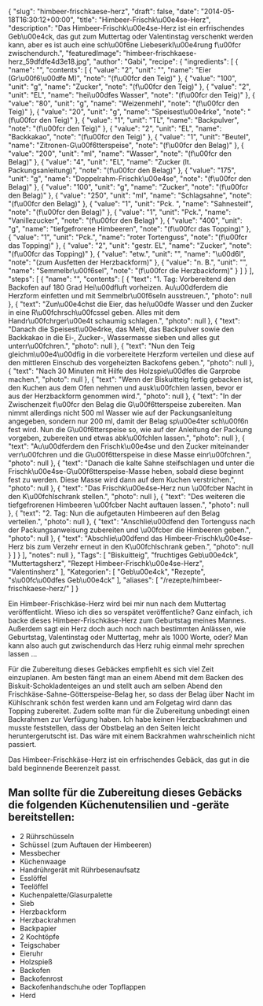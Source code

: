 {
    "slug": "himbeer-frischkaese-herz",
    "draft": false,
    "date": "2014-05-18T16:30:12+00:00",
    "title": "Himbeer-Frischk\u00e4se-Herz",
    "description": "Das Himbeer-Frischk\u00e4se-Herz ist ein erfrischendes Geb\u00e4ck, das gut zum Muttertag oder Valentinstag verschenkt werden kann, aber es ist auch eine sch\u00f6ne Liebeserkl\u00e4rung f\u00fcr zwischendurch.",
    "featuredImage": "himbeer-frischkaese-herz_59dfdfe4d3e18.jpg",
    "author": "Gabi",
    "recipe": {
        "ingredients": [
            {
                "name": "",
                "contents": [
                    {
                        "value": "2",
                        "unit": "",
                        "name": "Eier (Gr\u00f6\u00dfe M)",
                        "note": "(f\u00fcr den Teig)"
                    },
                    {
                        "value": "100",
                        "unit": "g",
                        "name": "Zucker",
                        "note": "(f\u00fcr den Teig)"
                    },
                    {
                        "value": "2",
                        "unit": "EL",
                        "name": "hei\u00dfes Wasser",
                        "note": "(f\u00fcr den Teig)"
                    },
                    {
                        "value": "80",
                        "unit": "g",
                        "name": "Weizenmehl",
                        "note": "(f\u00fcr den Teig)"
                    },
                    {
                        "value": "20",
                        "unit": "g",
                        "name": "Speisest\u00e4rke",
                        "note": "(f\u00fcr den Teig)"
                    },
                    {
                        "value": "1",
                        "unit": "TL",
                        "name": "Backpulver",
                        "note": "(f\u00fcr den Teig)"
                    },
                    {
                        "value": "2",
                        "unit": "EL",
                        "name": "Backkakao",
                        "note": "(f\u00fcr den Teig)"
                    },
                    {
                        "value": "1",
                        "unit": "Beutel",
                        "name": "Zitronen-G\u00f6tterspeise",
                        "note": "(f\u00fcr den Belag)"
                    },
                    {
                        "value": "200",
                        "unit": "ml",
                        "name": "Wasser",
                        "note": "(f\u00fcr den Belag)"
                    },
                    {
                        "value": "4",
                        "unit": "EL",
                        "name": "Zucker (lt. Packungsanleitung)",
                        "note": "(f\u00fcr den Belag)"
                    },
                    {
                        "value": "175",
                        "unit": "g",
                        "name": "Doppelrahm-Frischk\u00e4se",
                        "note": "(f\u00fcr den Belag)"
                    },
                    {
                        "value": "100",
                        "unit": "g",
                        "name": "Zucker",
                        "note": "(f\u00fcr den Belag)"
                    },
                    {
                        "value": "250",
                        "unit": "ml",
                        "name": "Schlagsahne",
                        "note": "(f\u00fcr den Belag)"
                    },
                    {
                        "value": "1",
                        "unit": "Pck. ",
                        "name": "Sahnesteif",
                        "note": "(f\u00fcr den Belag)"
                    },
                    {
                        "value": "1",
                        "unit": "Pck.",
                        "name": "Vanillezucker",
                        "note": "(f\u00fcr den Belag)"
                    },
                    {
                        "value": "400",
                        "unit": "g",
                        "name": "tiefgefrorene Himbeeren",
                        "note": "(f\u00fcr das Topping)"
                    },
                    {
                        "value": "1",
                        "unit": "Pck.",
                        "name": "roter Tortenguss",
                        "note": "(f\u00fcr das Topping)"
                    },
                    {
                        "value": "2",
                        "unit": "gestr. EL",
                        "name": "Zucker",
                        "note": "(f\u00fcr das Topping)"
                    },
                    {
                        "value": "etw.",
                        "unit": "",
                        "name": "\u00d6l",
                        "note": "(zum Ausfetten der  Herzbackform)"
                    },
                    {
                        "value": "n. B.",
                        "unit": "",
                        "name": "Semmelbr\u00f6sel",
                        "note": "(f\u00fcr die Herzbackform)"
                    }
                ]
            }
        ],
        "steps": [
            {
                "name": "",
                "contents": [
                    {
                        "text": "1. Tag: Vorbereitend den Backofen auf 180 Grad Hei\u00dfluft vorheizen. Au\u00dferdem die Herzform einfetten und mit Semmelbr\u00f6seln ausstreuen.",
                        "photo": null
                    },
                    {
                        "text": "Zun\u00e4chst die Eier, das hei\u00dfe Wasser  und den Zucker in eine R\u00fchrsch\u00fcssel geben. Alles mit dem Handr\u00fchrger\u00e4t schaumig schlagen.",
                        "photo": null
                    },
                    {
                        "text": "Danach die Speisest\u00e4rke, das Mehl, das Backpulver sowie den Backkakao in die Ei-, Zucker-, Wassermasse sieben und alles gut unterr\u00fchren.",
                        "photo": null
                    },
                    {
                        "text": "Nun den Teig gleichm\u00e4\u00dfig in die vorbereitete Herzform verteilen und diese auf den mittleren Einschub des vorgeheizten Backofens geben.",
                        "photo": null
                    },
                    {
                        "text": "Nach 30 Minuten mit Hilfe des Holzspie\u00dfes die Garprobe machen.",
                        "photo": null
                    },
                    {
                        "text": "Wenn der Biskuitteig fertig gebacken ist, den Kuchen aus dem Ofen nehmen und ausk\u00fchlen lassen, bevor er aus der Herzbackform genommen wird.",
                        "photo": null
                    },
                    {
                        "text": "In der Zwischenzeit f\u00fcr den Belag die G\u00f6tterspeise zubereiten.  Man nimmt allerdings nicht 500 ml Wasser wie auf der Packungsanleitung angegeben, sondern nur 200 ml, damit der Belag sp\u00e4ter sch\u00f6n fest wird. Nun die G\u00f6tterspeise so, wie auf der Anleitung der Packung vorgeben, zubereiten und etwas abk\u00fchlen lassen.",
                        "photo": null
                    },
                    {
                        "text": "Au\u00dferdem den Frischk\u00e4se und den Zucker miteinander verr\u00fchren und die G\u00f6tterspeise in diese Masse einr\u00fchren.",
                        "photo": null
                    },
                    {
                        "text": "Danach die kalte Sahne steifschlagen und unter die Frischk\u00e4se-G\u00f6tterspeise-Masse heben, sobald diese beginnt fest zu werden. Diese Masse wird dann auf dem Kuchen verstrichen.",
                        "photo": null
                    },
                    {
                        "text": "Das Frischk\u00e4se-Herz nun \u00fcber Nacht in den K\u00fchlschrank stellen.",
                        "photo": null
                    },
                    {
                        "text": "Des weiteren die tiefgefrorenen Himbeeren \u00fcber Nacht auftauen lassen.",
                        "photo": null
                    },
                    {
                        "text": "2. Tag: Nun die aufgetauten Himbeeren auf den Belag verteilen.",
                        "photo": null
                    },
                    {
                        "text": "Anschlie\u00dfend den Tortenguss  nach der Packungsanweisung zubereiten und  \u00fcber die Himbeeren geben.",
                        "photo": null
                    },
                    {
                        "text": "Abschlie\u00dfend das Himbeer-Frischk\u00e4se-Herz bis zum Verzehr erneut in den K\u00fchlschrank geben.",
                        "photo": null
                    }
                ]
            }
        ],
        "notes": null
    },
    "Tags": [
        "Biskuitteig",
        "fruchtiges Geb\u00e4ck",
        "Muttertagsherz",
        "Rezept Himbeer-Frischk\u00e4se-Herz",
        "Valentinsherz"
    ],
    "Kategorien": [
        "Geb\u00e4ck",
        "Rezepte",
        "s\u00fc\u00dfes Geb\u00e4ck"
    ],
    "aliases": [
        "\/rezepte\/himbeer-frischkaese-herz\/"
    ]
}

Ein Himbeer-Frischkäse-Herz wird bei mir nun nach dem Muttertag veröffentlicht. Wieso ich dies so verspätet veröffentliche? Ganz einfach, ich backe dieses Himbeer-Frischkäse-Herz zum Geburtstag meines Mannes. Außerdem sagt ein Herz doch auch noch nach bestimmten Anlässen, wie Geburtstag, Valentinstag oder Muttertag, mehr als 1000 Worte, oder? Man kann also auch gut zwischendurch das Herz ruhig einmal mehr sprechen lassen &#8230;

Für die Zubereitung dieses Gebäckes empfiehlt es sich viel Zeit einzuplanen. Am besten fängt man an einem Abend mit dem Backen des Biskuit-Schokladenteiges an und stellt auch am selben Abend den Frischkäse-Sahne-Götterspeise-Belag her, so dass der Belag über Nacht im Kühlschrank schön fest werden kann und am Folgetag wird dann das Topping zubereitet. Zudem sollte man für die Zubereitung unbedingt einen Backrahmen zur Verfügung haben. Ich habe keinen Herzbackrahmen und musste feststellen, dass der Obstbelag an den Seiten leicht heruntergerutscht ist. Das wäre mit einem Backrahmen wahrscheinlich nicht passiert.

Das Himbeer-Frischkäse-Herz ist ein erfrischendes Gebäck, das gut in die bald beginnende Beerenzeit passt.

## Man sollte für die Zubereitung dieses Gebäcks die folgenden Küchenutensilien und -geräte bereitstellen:

 * 2 Rührschüsseln
 * Schüssel (zum Auftauen der Himbeeren)
 * Messbecher
 * Küchenwaage
 * Handrührgerät mit Rührbesenaufsatz
 * Esslöffel
 * Teelöffel
 * Kuchenpalette/Glasurpalette
 * Sieb
 * Herzbackform
 * Herzbackrahmen
 * Backpapier
 * 2 Kochtöpfe
 * Teigschaber
 * Eieruhr
 * Holzspieß
 * Backofen
 * Backofenrost
 * Backofenhandschuhe oder Topflappen
 * Herd